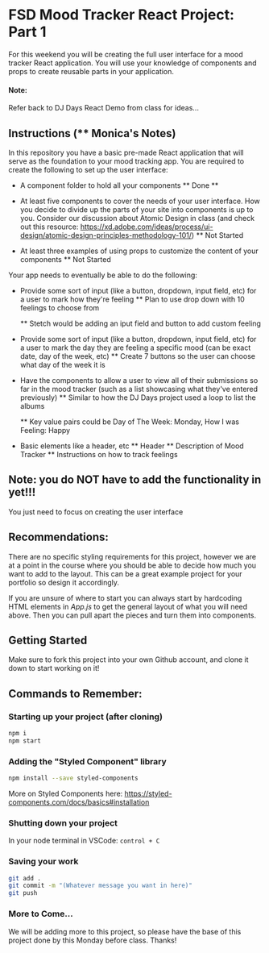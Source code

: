 # FSD Mood Tracker React Project: Part 1

For this weekend you will be creating the full user interface for a mood tracker React application. You will use your knowledge of components and props to create reusable parts in your application.

#### Note:
Refer back to DJ Days React Demo from class for ideas...

## Instructions (** Monica's Notes)

In this repository you have a basic pre-made React application that will serve as the foundation to your mood tracking app. You are required to create the following to set up the user interface:

- A component folder to hold all your components
    ** Done **

- At least five components to cover the needs of your user interface. How you decide to divide up the parts of your site into components is up to you. Consider our discussion about Atomic Design in class (and check out this resource: https://xd.adobe.com/ideas/process/ui-design/atomic-design-principles-methodology-101/)
    ** Not Started

- At least three examples of using props to customize the content of your components
    ** Not Started

Your app needs to eventually be able to do the following:
- Provide some sort of input (like a button, dropdown, input field, etc) for a user to mark how they're feeling
    ** Plan to use drop down with 10 feelings to choose from

    ** Stetch would be adding an iput field and button to add custom feeling

- Provide some sort of input (like a button, dropdown, input field, etc) for a user to mark the day they are feeling a specific mood (can be exact date, day of the week, etc)
    ** Create 7 buttons so the user can choose what day of the week it is

- Have the components to allow a user to view all of their submissions so far in the mood tracker (such as a list showcasing what they've entered previously)
    ** Similar to how the DJ Days project used a loop to list the albums 

    ** Key value pairs could be Day of The Week: Monday, How I was Feeling: Happy

- Basic elements like a header, etc
    ** Header
    ** Description of Mood Tracker
    ** Instructions on how to track feelings

## Note: you do NOT have to add the functionality in yet!!!
You just need to focus on creating the user interface

## Recommendations:
There are no specific styling requirements for this project, however we are at a point in the course where you should be able to decide how much you want to add to the layout. This can be a great example project for your portfolio so design it accordingly.

If you are unsure of where to start you can always start by hardcoding HTML elements in *App.js* to get the general layout of what you will need above. Then you can pull apart the pieces and turn them into components.

## Getting Started
Make sure to fork this project into your own Github account, and clone it down to start working on it!

## Commands to Remember:

### Starting up your project (after cloning)

```zsh
npm i
npm start
```
### Adding the "Styled Component" library
```zsh
npm install --save styled-components
```
More on Styled Components here: https://styled-components.com/docs/basics#installation

### Shutting down your project

In your node terminal in VSCode: `control + C`

### Saving your work 

```zsh
git add .
git commit -m "(Whatever message you want in here)"
git push
```

### More to Come... 

We will be adding more to this project, so please have the base of this project done by this Monday before class. Thanks!
